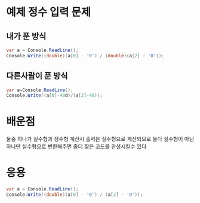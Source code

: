 # 예제 정수 입력 문제

## 내가 푼 방식
``` cs
var a = Console.ReadLine();
Console.Write((double)(a[0] - '0') / (double)(a[2] - '0'));
```

## 다른사람이 푼 방식
``` cs
var a=Console.ReadLine();
Console.Write((a[0]-48d)/(a[2]-48));
```

# 배운점
둘중 하나가 실수형과 정수형 계산시 출력은 실수형으로 계산되므로 둘다 실수형이 아닌 하나만 실수형으로 변환해주면 좀더 짧은 코드를 완성시킬수 있다

# 응용
``` cs
var a = Console.ReadLine();
Console.Write((double)(a[0] - '0') / (a[2] - '0'));
```